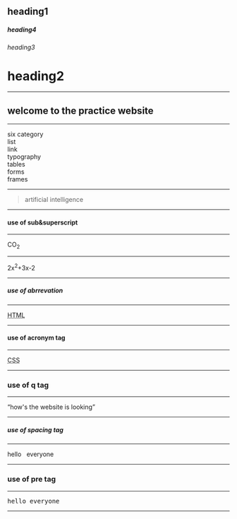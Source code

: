 <!DOCTYPE html>

<html lang="en" xmlns="http://www.w3.org/1999/xhtml">
<head>
    <meta charset="utf-8" />
    <title>typography</title>
</head>
<body>
<h2>heading1</h2>
<h5>heading4</h5>
<h6>heading3</h6>
<h1>heading2</h1>
<hr>

<h2>welcome to the practice website</h2>
<hr>
<span>six category</span><br>
<span>list</span><br>
<span>link</span><br>
<span>typography</span><br>
<span>tables</span><br>
<span>forms</span><br>
<span>frames</span><br>
<hr>
<blockquote>artificial intelligence</blockquote>
<hr>

<h4>use of sub&superscript </h4><hr>
<span>CO<sub>2</sub></span>
<hr>
<span>2x<sup>2</sup>+3x-2</span><br><hr>
<h5>use of abrrevation</h5><hr>
<abbr title = "Hyper Text Marckup Language">HTML</abbr><hr>
<h4>use of acronym tag</h4><hr>
<acronym title ="cascading style sheet">CSS</acronym><hr>
<h3>use of q tag </h3><hr>
<q>how's the website is looking</q><hr>
<h5>use of spacing tag </h5><hr>
<p>hello&nbsp;&nbsp;&nbsp;everyone</p><hr>
<h3>use of pre tag </h3><hr>
<pre>hello everyone </pre><hr>







































</body>
</html>
